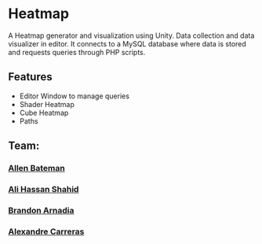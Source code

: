 # Heatmap

A Heatmap generator and visualization using Unity.
Data collection and data visualizer in editor. It connects to a MySQL database where data is stored and requests queries through PHP scripts.
## Features
- Editor Window to manage queries
- Shader Heatmap
- Cube Heatmap
- Paths

## Team:

### [Allen Bateman](https://github.com/allenbateman "Allen's Github Page") 
### [Ali Hassan Shahid](https://github.com/FeroXx07 "Ali's Github Page")
### [Brandon Arnadia](https://github.com/IconicGIT "Brandon's Github Page")
### [Alexandre Carreras](https://github.com/TheGewehr "Alexandre's Github Page")

